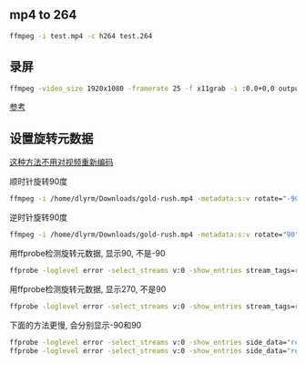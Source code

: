 ## mp4 to 264

```bash
ffmpeg -i test.mp4 -c h264 test.264
```
## 录屏

```bash
ffmpeg -video_size 1920x1080 -framerate 25 -f x11grab -i :0.0+0,0 output.mp4
```

[参考](https://trac.ffmpeg.org/wiki/Capture/Desktop)

## 设置旋转元数据

[这种方法不用对视频重新编码](https://creatomate.com/blog/how-to-rotate-videos-using-ffmpeg)

顺时针旋转90度
```bash
ffmpeg -i /home/dlyrm/Downloads/gold-rush.mp4 -metadata:s:v rotate="-90" -codec copy /home/dlyrm/Downloads/gold-rush_clockwise.mp4
```

逆时针旋转90度
```bash
ffmpeg -i /home/dlyrm/Downloads/gold-rush.mp4 -metadata:s:v rotate="90" -codec copy /home/dlyrm/Downloads/gold-rush_counterclockwise.mp4
```

用ffprobe检测旋转元数据, 显示90, 不是-90
```bash
ffprobe -loglevel error -select_streams v:0 -show_entries stream_tags=rotate -of default=nw=1:nk=1 -i /home/dlyrm/Downloads/gold-rush_clockwise.mp4
```

用ffprobe检测旋转元数据, 显示270, 不是90
```bash
ffprobe -loglevel error -select_streams v:0 -show_entries stream_tags=rotate -of default=nw=1:nk=1 -i /home/dlyrm/Downloads/gold-rush_counterclockwise.mp4
```

下面的方法更慢, 会分别显示-90和90
```bash
ffprobe -loglevel error -select_streams v:0 -show_entries side_data="rotation" -of default=nw=1:nk=1 -i /home/dlyrm/Downloads/gold-rush_clockwise.mp4
ffprobe -loglevel error -select_streams v:0 -show_entries side_data="rotation" -of default=nw=1:nk=1 -i /home/dlyrm/Downloads/gold-rush_counterclockwise.mp4
```

